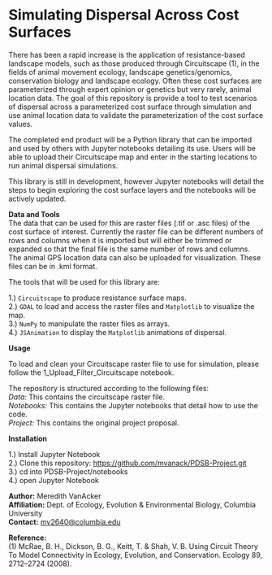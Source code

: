# Simulating Dispersal Across Cost Surfaces

There has been a rapid increase is the application of resistance-based landscape models, such as those produced through Circuitscape (1), in the fields of animal movement ecology, landscape genetics/genomics, conservation biology and landscape ecology. Often these cost surfaces are parameterized through expert opinion or genetics but very rarely, animal location data. The goal of this repository is provide a tool to test scenarios of dispersal across a parameterized cost surface through simulation  and use animal location data to validate the parameterization of the cost surface values. 

The completed end product will be a Python library that can be imported and used by others with Jupyter notebooks detailing its use. Users will be able to upload their Circuitscape map and enter in the starting locations to run animal dispersal simulations.

This library is still in development, however Jupyter notebooks will detail the steps to begin exploring the cost surface layers and the notebooks will be actively updated.


**Data and Tools**<br/>
The data that can be used for this are raster files (.tif or .asc files) of the cost surface of interest. Currently the raster file can be different numbers of rows and columns when it is imported but will either be trimmed or expanded so that the final file is the same number of rows and columns. The animal GPS location data can also be uploaded for visualization. These files can be in .kml format.

The tools that will be used for this library are:

1.) `Circuitscape` to produce resistance surface maps.<br/>2.) `GDAL` to load and access the raster files and `Matplotlib` to visualize the map.<br/>3.) `NumPy` to manipulate the raster files as arrays.<br/>4.) `JSAnimation` to display the `Matplotlib` animations of dispersal.

**Usage** 

To load and clean your Circuitscape raster file to use for simulation, please follow the 1_Upload_Filter_Circuitscape notebook.

The repository is structured according to the following files:<br/>
_Data:_ This contains the circuitscape raster file. <br/>
_Notebooks:_ This contains the Jupyter notebooks that detail how to use the code.<br/>
_Project:_ This contains the original project proposal. <br/>

**Installation**

1.) Install Jupyter Notebook<br/>
2.) Clone this repository: https://github.com/mvanack/PDSB-Project.git<br/>
3.) cd into PDSB-Project/notebooks<br/>
4.) open Jupyter Notebook <br/>


**Author:** Meredith VanAcker<br/>**Affiliation:** Dept. of Ecology, Evolution & Environmental Biology, Columbia University<br/>**Contact:**  mv2640@columbia.edu

**Reference:**  <br/>(1) McRae, B. H., Dickson, B. G., Keitt, T. & Shah, V. B. Using Circuit Theory To Model Connectivity in Ecology, Evolution, and Conservation. Ecology 89, 2712–2724 (2008).


